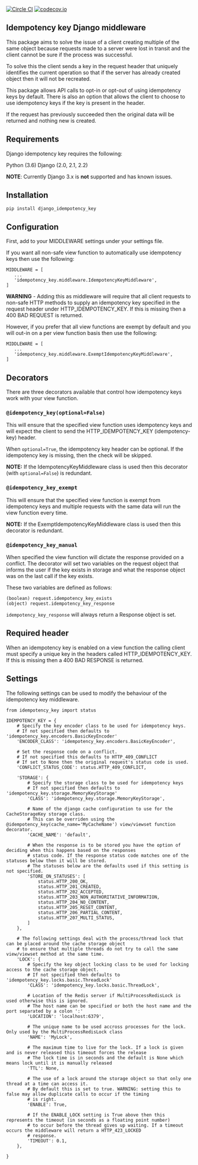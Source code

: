 [![Circle CI](https://circleci.com/gh/yoyowallet/django-idempotency-key/tree/master.png?style=badge)](https://circleci.com/gh/yoyowallet/django-idempotency-key) [![codecov.io](https://codecov.io/gh/yoyowallet/django-idempotency-key/branch/master/graphs/badge.svg?branch=master)](https://codecov.io/github/yoyowallet/django-idempotency-key)

## Idempotency key Django middleware
This package aims to solve the issue of a client creating multiple of the same object 
because requests made to a server were lost in transit and the client cannot be sure
if the process was successful. 

To solve this the client sends a key in the request header that uniquely identifies the
current operation so that if the server has already created object then it will not be 
recreated.

This package allows API calls to opt-in or opt-out of using idempotency keys by default.
There is also an option that allows the client to choose to use idempotency keys if the
key is present in the header.

If the request has previously succeeded then the original data will be returned and 
nothing new is created. 
 
## Requirements

Django idempotency key requires the following:

Python (3.6)
Django (2.0, 2.1, 2.2)

**NOTE**: Currently Django 3.x is **not** supported and has known issues.
 
## Installation

`pip install django_idempotency_key`

## Configuration

First, add to your MIDDLEWARE settings under your settings file.

If you want all non-safe view function to automatically use idempotency keys then use the following:

```
MIDDLEWARE = [
   ...
   'idempotency_key.middleware.IdempotencyKeyMiddleware',
]
```

**WARNING** - Adding this as middleware will require that all client requests to non-safe HTTP methods to supply an idempotency key specified in the request header under HTTP_IDEMPOTENCY_KEY. If this is missing then a 400 BAD REQUEST is returned.

However, if you prefer that all view functions are exempt by default and you will out-in on a per view function basis then use the following:

```
MIDDLEWARE = [
   ...
   'idempotency_key.middleware.ExemptIdempotencyKeyMiddleware',
]
```

## Decorators
There are three decorators available that control how idempotency keys work with your view function.

### `@idempotency_key(optional=False)`
This will ensure that the specified view function uses idempotency keys and will expect the client to send the HTTP_IDEMPOTENCY_KEY (idempotency-key) header. 

When `optional=True`, the idempotency key header can be optional. If the idempotency key is missing, then the check will be skipped.

**NOTE:** If the IdempotencyKeyMiddleware class is used then this decorator (with `optional=False`) is redundant.

### `@idempotency_key_exempt`
This will ensure that the specified view function is exempt from idempotency keys and multiple requests with the same data will run the view function every time.

**NOTE:** If the ExemptIdempotencyKeyMiddleware class is used then this decorator is redundant.

### `@idempotency_key_manual`
When specified the view function will dictate the response provided on a conflict. The decorator will set two variables on the request object that informs the user if the key exists in storage and what the response object was on the last call if the key exists.

These two variables are defined as follows:

```
(boolean) request.idempotency_key_exists
(object) request.idempotency_key_response
```

`idempotency_key_response` will always return a Response object is set.

## Required header
When an idempotency key is enabled on a view function the calling client must specify a unique key in the headers called HTTP_IDEMPOTENCY_KEY. If this is missing then a 400 BAD RESPONSE is returned.

## Settings
The following settings can be used to modify the behaviour of the idempotency key middleware.
```
from idempotency_key import status

IDEMPOTENCY_KEY = {
    # Specify the key encoder class to be used for idempotency keys.
    # If not specified then defaults to 'idempotency_key.encoders.BasicKeyEncoder'
    'ENCODER_CLASS': 'idempotency_key.encoders.BasicKeyEncoder',

    # Set the response code on a conflict.
    # If not specified this defaults to HTTP_409_CONFLICT
    # If set to None then the original request's status code is used.
    'CONFLICT_STATUS_CODE': status.HTTP_409_CONFLICT,

    'STORAGE': {
        # Specify the storage class to be used for idempotency keys
        # If not specified then defaults to 'idempotency_key.storage.MemoryKeyStorage'
        'CLASS': 'idempotency_key.storage.MemoryKeyStorage',

        # Name of the django cache configuration to use for the CacheStorageKey storage class.
        # This can be overriden using the @idempotency_key(cache_name='MyCacheName') view/viewset function decorator.
        'CACHE_NAME': 'default',

        # When the response is to be stored you have the option of deciding when this happens based on the responses
        # status code. If the response status code matches one of the statuses below then it will be stored.
        # The statuses below are the defaults used if this setting is not specified.
        'STORE_ON_STATUSES': [
            status.HTTP_200_OK,
            status.HTTP_201_CREATED,
            status.HTTP_202_ACCEPTED,
            status.HTTP_203_NON_AUTHORITATIVE_INFORMATION,
            status.HTTP_204_NO_CONTENT,
            status.HTTP_205_RESET_CONTENT,
            status.HTTP_206_PARTIAL_CONTENT,
            status.HTTP_207_MULTI_STATUS,
        ]
    },

    # The following settings deal with the process/thread lock that can be placed around the cache storage object
    # to ensure that multiple threads do not try to call the same view/viewset method at the same time.
    'LOCK': {    
        # Specify the key object locking class to be used for locking access to the cache storage object.
        # If not specified then defaults to 'idempotency_key.locks.basic.ThreadLock'
        'CLASS': 'idempotency_key.locks.basic.ThreadLock',
    
        # Location of the Redis server if MultiProcessRedisLock is used otherwise this is ignored.
        # The host name can be specified or both the host name and the port separated by a colon ':'        
        'LOCATION': 'localhost:6379',
    
        # The unique name to be used accross processes for the lock. Only used by the MultiProcessRedisLock class
        'NAME': 'MyLock',
        
        # The maximum time to live for the lock. If a lock is given and is never released this timeout forces the release
        # The lock time is in seconds and the default is None which means lock until it is manually released
        'TTL': None,
    
        # The use of a lock around the storage object so that only one thread at a time can access it.
        # By default this is set to true. WARNING: setting this to false may allow duplicate calls to occur if the timing 
        # is right. 
        'ENABLE': True,
        
        # If the ENABLE_LOCK setting is True above then this represents the timeout (in seconds as a floating point number) 
        # to occur before the thread gives up waiting. If a timeout occurs the middleware will return a HTTP_423_LOCKED 
        # response.
        'TIMEOUT': 0.1,
    },

}
```
